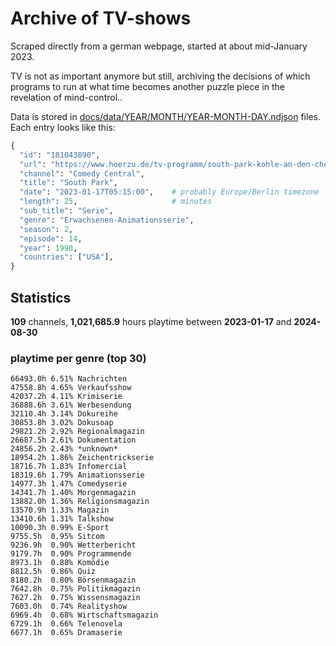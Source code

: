# Archive of TV-shows

Scraped directly from a german webpage, started at about mid-January 2023.

TV is not as important anymore but still, archiving the decisions of which programs to run at what time
becomes another puzzle piece in the revelation of mind-control.. 

Data is stored in [docs/data/YEAR/MONTH/YEAR-MONTH-DAY.ndjson](docs/data/) files. 
Each entry looks like this:

```python
{
  "id": "181043890", 
  "url": "https://www.hoerzu.de/tv-programm/south-park-kohle-an-den-chefkoch/bid_181043890/", 
  "channel": "Comedy Central", 
  "title": "South Park", 
  "date": "2023-01-17T05:15:00",    # probably Europe/Berlin timezone 
  "length": 25,                     # minutes 
  "sub_title": "Serie", 
  "genre": "Erwachsenen-Animationsserie", 
  "season": 2, 
  "episode": 14, 
  "year": 1998, 
  "countries": ["USA"],
}
```

## Statistics

**109** channels, **1,021,685.9** hours playtime between **2023-01-17** and **2024-08-30**


### playtime per genre (top 30)

    66493.0h 6.51% Nachrichten
    47558.8h 4.65% Verkaufsshow
    42037.2h 4.11% Krimiserie
    36888.6h 3.61% Werbesendung
    32110.4h 3.14% Dokureihe
    30853.8h 3.02% Dokusoap
    29821.2h 2.92% Regionalmagazin
    26687.5h 2.61% Dokumentation
    24856.2h 2.43% *unknown*
    18954.2h 1.86% Zeichentrickserie
    18716.7h 1.83% Infomercial
    18319.6h 1.79% Animationsserie
    14977.3h 1.47% Comedyserie
    14341.7h 1.40% Morgenmagazin
    13882.0h 1.36% Religionsmagazin
    13570.9h 1.33% Magazin
    13410.6h 1.31% Talkshow
    10090.3h 0.99% E-Sport
    9755.5h  0.95% Sitcom
    9236.9h  0.90% Wetterbericht
    9179.7h  0.90% Programmende
    8973.1h  0.88% Komödie
    8812.5h  0.86% Quiz
    8180.2h  0.80% Börsenmagazin
    7642.8h  0.75% Politikmagazin
    7627.2h  0.75% Wissensmagazin
    7603.0h  0.74% Realityshow
    6969.4h  0.68% Wirtschaftsmagazin
    6729.1h  0.66% Telenovela
    6677.1h  0.65% Dramaserie
